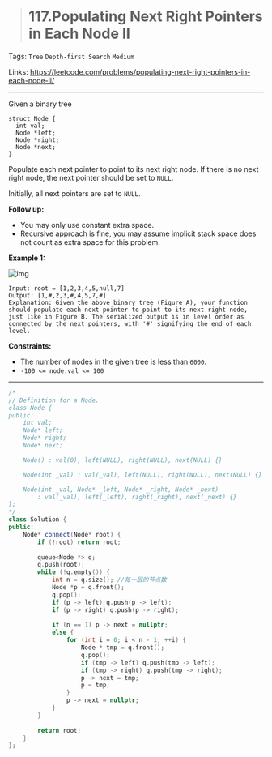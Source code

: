 > # 117.Populating Next Right Pointers in Each Node II

Tags: `Tree` `Depth-first Search` `Medium`

Links: <https://leetcode.com/problems/populating-next-right-pointers-in-each-node-ii/>

---

Given a binary tree

```
struct Node {
  int val;
  Node *left;
  Node *right;
  Node *next;
}
```

Populate each next pointer to point to its next right node. If there is no next right node, the next pointer should be set to `NULL`.

Initially, all next pointers are set to `NULL`.

 

**Follow up:**

- You may only use constant extra space.
- Recursive approach is fine, you may assume implicit stack space does not count as extra space for this problem.

 

**Example 1:**

![img](https://assets.leetcode.com/uploads/2019/02/15/117_sample.png)

```
Input: root = [1,2,3,4,5,null,7]
Output: [1,#,2,3,#,4,5,7,#]
Explanation: Given the above binary tree (Figure A), your function should populate each next pointer to point to its next right node, just like in Figure B. The serialized output is in level order as connected by the next pointers, with '#' signifying the end of each level.
```

 

**Constraints:**

- The number of nodes in the given tree is less than `6000`.
- `-100 <= node.val <= 100`

---

```c++
/*
// Definition for a Node.
class Node {
public:
    int val;
    Node* left;
    Node* right;
    Node* next;

    Node() : val(0), left(NULL), right(NULL), next(NULL) {}

    Node(int _val) : val(_val), left(NULL), right(NULL), next(NULL) {}

    Node(int _val, Node* _left, Node* _right, Node* _next)
        : val(_val), left(_left), right(_right), next(_next) {}
};
*/
class Solution {
public:
    Node* connect(Node* root) {
        if (!root) return root;
        
        queue<Node *> q;
        q.push(root);
        while (!q.empty()) {
            int n = q.size(); //每一层的节点数
            Node *p = q.front();
            q.pop();
            if (p -> left) q.push(p -> left);
            if (p -> right) q.push(p -> right);
            
            if (n == 1) p -> next = nullptr;
            else {
                for (int i = 0; i < n - 1; ++i) {
                    Node * tmp = q.front();
                    q.pop();
                    if (tmp -> left) q.push(tmp -> left);
                    if (tmp -> right) q.push(tmp -> right);
                    p -> next = tmp;
                    p = tmp;
                }
                p -> next = nullptr;
            }
        }
        
        return root;
    }
};
```

